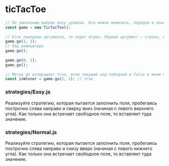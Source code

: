 # ticTacToe

```js
// По умолчанию выбран easy уровень. Его можно изменить, передав в конструктор строку 'normal'
const game = new TicTacToe();
 
// Если переданы аргументы, то ходит игрок. Первый аргумент – строка, второй – столбец.
game.go(1, 1);
// Ход компьютера
game.go();
 
game.go(0, 1);
game.go();
 
// Метод go возвращает true, если текущий ход победный и false в ином случае
const isWinner = game.go(2, 1); // true
```

### strategies/Easy.js
Реализуйте стратегию, которая пытается заполнить поля, пробегаясь построчно слева направо и сверху вниз (начиная с левого верхнего угла). Как только она встречает свободное поле, то вставляет туда значение.

### strategies/Normal.js
Реализуйте стратегию, которая пытается заполнить поля, пробегаясь построчно слева направо и снизу вверх (начиная с левого нижнего угла). Как только она встречает свободное поле, то вставляет туда значение.
